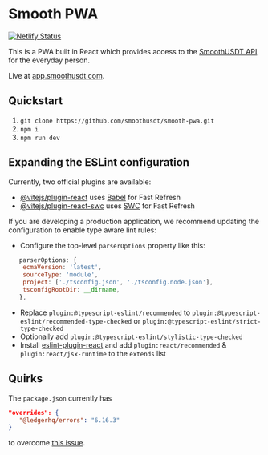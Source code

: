 # Smooth PWA

[![Netlify Status](https://api.netlify.com/api/v1/badges/f16f0d2d-8bf1-4289-a098-5b2a735f6944/deploy-status)](https://app.netlify.com/sites/smoothusdt/deploys)

This is a PWA built in React which provides access to the [SmoothUSDT API](https://info.smoothusdt.com/) for the everyday person.

Live at [app.smoothusdt.com](https://app.smoothusdt.com/).

## Quickstart

1. `git clone https://github.com/smoothusdt/smooth-pwa.git`
2. `npm i`
3. `npm run dev`

## Expanding the ESLint configuration

Currently, two official plugins are available:

- [@vitejs/plugin-react](https://github.com/vitejs/vite-plugin-react/blob/main/packages/plugin-react/README.md) uses [Babel](https://babeljs.io/) for Fast Refresh
- [@vitejs/plugin-react-swc](https://github.com/vitejs/vite-plugin-react-swc) uses [SWC](https://swc.rs/) for Fast Refresh

If you are developing a production application, we recommend updating the configuration to enable type aware lint rules:

- Configure the top-level `parserOptions` property like this:

```js
   parserOptions: {
    ecmaVersion: 'latest',
    sourceType: 'module',
    project: ['./tsconfig.json', './tsconfig.node.json'],
    tsconfigRootDir: __dirname,
   },
```

- Replace `plugin:@typescript-eslint/recommended` to `plugin:@typescript-eslint/recommended-type-checked` or `plugin:@typescript-eslint/strict-type-checked`
- Optionally add `plugin:@typescript-eslint/stylistic-type-checked`
- Install [eslint-plugin-react](https://github.com/jsx-eslint/eslint-plugin-react) and add `plugin:react/recommended` & `plugin:react/jsx-runtime` to the `extends` list

## Quirks

The `package.json` currently has

```json
"overrides": {
   "@ledgerhq/errors": "6.16.3"
}
```

to overcome [this issue](https://github.com/anza-xyz/wallet-adapter/pull/949).
